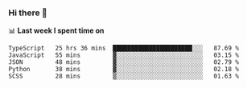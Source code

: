 ### Hi there 👋

<!--
**DBvc/DBvc** is a ✨ _special_ ✨ repository because its `README.md` (this file) appears on your GitHub profile.

Here are some ideas to get you started:

- 🔭 I’m currently working on ...
- 🌱 I’m currently learning ...
- 👯 I’m looking to collaborate on ...
- 🤔 I’m looking for help with ...
- 💬 Ask me about ...
- 📫 How to reach me: ...
- 😄 Pronouns: ...
- ⚡ Fun fact: ...
-->

📊 **Last week I spent time on**
<!--START_SECTION:waka-->
```text
TypeScript   25 hrs 36 mins  ██████████████████████░░░   87.69 % 
JavaScript   55 mins         ▓░░░░░░░░░░░░░░░░░░░░░░░░   03.15 % 
JSON         48 mins         ▓░░░░░░░░░░░░░░░░░░░░░░░░   02.79 % 
Python       38 mins         ▓░░░░░░░░░░░░░░░░░░░░░░░░   02.18 % 
SCSS         28 mins         ▒░░░░░░░░░░░░░░░░░░░░░░░░   01.63 % 
```
<!--END_SECTION:waka-->
